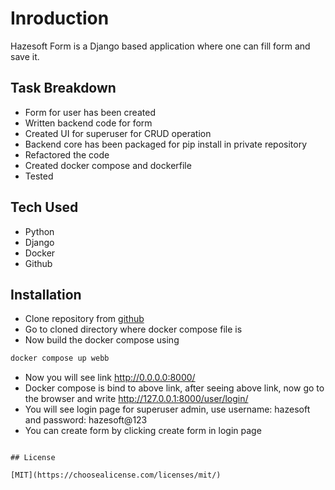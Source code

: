 # Inroduction

Hazesoft Form is a Django based application where one can fill form and save it.

## Task Breakdown
- Form for user has been created
- Written backend code for form
- Created UI for superuser for CRUD operation
- Backend core has been packaged for pip install in private repository
- Refactored the code
- Created docker compose and dockerfile
- Tested

## Tech Used
- Python
- Django
- Docker
- Github

## Installation
- Clone repository from [github](https://github.com/prajwal-stha/technical-assessment-python.git)
- Go to cloned directory where docker compose file is
- Now build the docker compose using 
```bash
docker compose up webb
```
- Now you will see link http://0.0.0.0:8000/
- Docker compose is bind to above link, after seeing above link, now go to the browser and write http://127.0.0.1:8000/user/login/
- You will see login page for superuser admin, use username: hazesoft and password: hazesoft@123
- You can create form by clicking create form in login page

```

## License

[MIT](https://choosealicense.com/licenses/mit/)
